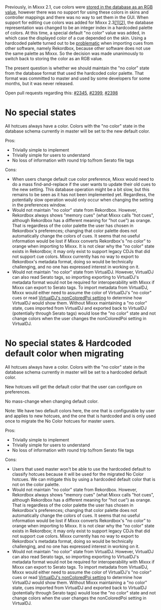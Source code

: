Previously, in Mixxx 2.1, cue colors were [stored in the database as an
RGB value](https://github.com/mixxxdj/mixxx/pull/992), however there was
no support for using these colors in skins and controller mappings and
there was no way to set them in the GUI. When support for editing cue
colors was added for Mixxx
2.3[\[1](https://github.com/mixxxdj/mixxx/pull/1830)\][\[2](https://github.com/mixxxdj/mixxx/pull/2016)\],
the database representation was changed to be an integer index in a
hardcoded palette of colors. At this time, a special default "no color"
value was added, in which case the displayed color of a cue depended on
the skin. Using a hardcoded palette turned out to be
[problematic](https://github.com/mixxxdj/mixxx/pull/2119#issuecomment-539347901)
when importing cues from other software, namely Rekordbox, because other
software does not use the same palette as Mixxx. So the decision was
made unanimously to switch back to storing the color as an RGB value.

The present question is whether we should maintain the "no color" state
from the database format that used the hardcoded color palette. That
format was committed to master and used by some developers for some
months, but it was never released.

Open pull requests regarding this:
[\#2345](https://github.com/mixxxdj/mixxx/pull/2345),
[\#2399](https://github.com/mixxxdj/mixxx/pull/2399),
[\#2398](https://github.com/mixxxdj/mixxx/pull/2398)

# No special states

All hotcues always have a color. Colors with the "no color" state in the
database schema currently in master will be set to the new default
color.

Pros:

  - Trivially simple to implement
  - Trivially simple for users to understand
  - No loss of information with round trip to/from Serato file tags

Cons:

  - When users change default cue color preference, Mixxx would need to
    do a mass find-and-replace if the user wants to update their old
    cues to the new setting. This database operation might be a bit
    slow, but this remains to be seen as it has not been implemented
    yet. Regardless, the potentially slow operation would only occur
    when changing the setting in the preferences window.
  - Would not maintain "no color" state from Rekordbox. However,
    Rekordbox always shows "memory cues" (what Mixxx calls "hot cues",
    although Rekordbox has a different meaning for "hot cue") as orange.
    That is regardless of the color palette the user has chosen in
    Rekordbox's preferences; changing that color palette does not
    automatically change the colors of cues. It seems that no useful
    information would be lost if Mixxx converts Rekordbox's "no color"
    to orange when importing to Mixxx. It is not clear why the "no
    color" state exists in Rekordbox; it may only exist to support
    legacy CDJs that did not support cue colors. Mixxx currently has no
    way to export to Rekordbox's metadata format, doing so would be
    technically challenging, and no one has expressed interest in
    working on it.
  - Would not maintain "no color" state from VirtualDJ. However,
    VirtualDJ can also read Serato tags, so importing exporting to
    VirtualDJ's metadata format would not be required for
    interoperability with Mixxx if Mixxx can export to Serato tags. To
    import metadata from VirtualDJ, Mixxx would either need to assume
    the color of VirtualDJ's "no color" cues or read [VirtualDJ's
    nonColoredPoi
    setting](https://www.virtualdj.com/manuals/virtualdj/interface/decks/decksadvanced/pads.html)
    to determine how VirtualDJ would show them. Without Mixxx
    maintaining a "no color" state, cues imported from VirtualDJ and
    exported back to VirtualDJ (potentially through Serato tags) would
    lose the "no color" state and not change colors when the user
    changes the nonColoredPoi setting in VirtualDJ.

# No special states & Hardcoded default color when migrating

All hotcues always have a color. Colors with the "no color" state in the
database schema currently in master will be set to a hardcoded default
color.

New hotcues will get the default color that the user can configure on
preferences.

No mass-change when changing default color.

Note: We have two default colors here, the one that is configurable by
user and applies to new hotcues, and the one that is hardcoded and is
only used once to migrate the No Color hotcues for master users.

Pros:

  - Trivially simple to implement
  - Trivially simple for users to understand
  - No loss of information with round trip to/from Serato file tags

Cons:

  - Users that used master won't be able to use the hardcoded default to
    classify hotcues because it will be used for the migrated No Color
    hotcues. We can mitigate this by using a hardcoded default color
    that is not on the color palette.
  - Would not maintain "no color" state from Rekordbox. However,
    Rekordbox always shows "memory cues" (what Mixxx calls "hot cues",
    although Rekordbox has a different meaning for "hot cue") as orange.
    That is regardless of the color palette the user has chosen in
    Rekordbox's preferences; changing that color palette does not
    automatically change the colors of cues. It seems that no useful
    information would be lost if Mixxx converts Rekordbox's "no color"
    to orange when importing to Mixxx. It is not clear why the "no
    color" state exists in Rekordbox; it may only exist to support
    legacy CDJs that did not support cue colors. Mixxx currently has no
    way to export to Rekordbox's metadata format, doing so would be
    technically challenging, and no one has expressed interest in
    working on it.
  - Would not maintain "no color" state from VirtualDJ. However,
    VirtualDJ can also read Serato tags, so importing exporting to
    VirtualDJ's metadata format would not be required for
    interoperability with Mixxx if Mixxx can export to Serato tags. To
    import metadata from VirtualDJ, Mixxx would either need to assume
    the color of VirtualDJ's "no color" cues or read [VirtualDJ's
    nonColoredPoi
    setting](https://www.virtualdj.com/manuals/virtualdj/interface/decks/decksadvanced/pads.html)
    to determine how VirtualDJ would show them. Without Mixxx
    maintaining a "no color" state, cues imported from VirtualDJ and
    exported back to VirtualDJ (potentially through Serato tags) would
    lose the "no color" state and not change colors when the user
    changes the nonColoredPoi setting in VirtualDJ.
